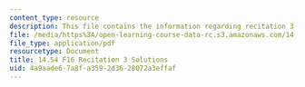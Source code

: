 ```yaml
---
content_type: resource
description: This file contains the information regarding recitation 3 solutions.
file: /media/https%3A/open-learning-course-data-rc.s3.amazonaws.com/14-54-international-trade-fall-2016/4a9aade67a8fa3592d3628072a3effaf_MIT14_54F16_SolRecitation3.pdf
file_type: application/pdf
resourcetype: Document
title: 14.54 F16 Recitation 3 Solutions
uid: 4a9aade6-7a8f-a359-2d36-28072a3effaf
---
```

